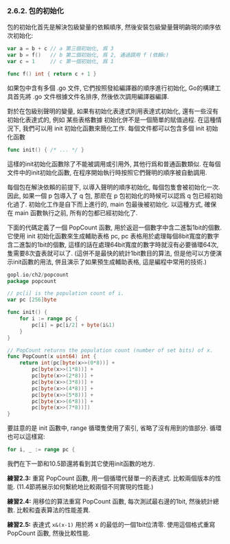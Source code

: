 ### 2.6.2. 包的初始化

包的初始化首先是解決包級變量的依賴順序, 然後安裝包級變量聲明齣現的順序依次初始化:

```Go
var a = b + c // a 第三個初始化, 爲 3
var b = f()   // b 第二個初始化, 爲 2, 通過調用 f (依賴c)
var c = 1     // c 第一個初始化, 爲 1

func f() int { return c + 1 }
```

如果包中含有多個 .go 文件, 它們按照發給編譯器的順序進行初始化, Go的構建工具首先將 .go 文件根據文件名排序, 然後依次調用編譯器編譯.

對於在包級别聲明的變量, 如果有初始化表達式則用表達式初始化, 還有一些沒有初始化表達式的, 例如 某些表格數據 初始化併不是一個簡單的賦值過程. 在這種情況下, 我們可以用 init 初始化函數來簡化工作. 每個文件都可以包含多個 init 初始化函數

```Go
func init() { /* ... */ }
```

這樣的init初始化函數除了不能被調用或引用外, 其他行爲和普通函數類似. 在每個文件中的init初始化函數, 在程序開始執行時按照它們聲明的順序被自動調用.

每個包在解決依賴的前提下, 以導入聲明的順序初始化, 每個包隻會被初始化一次.  因此, 如果一個 p 包導入了 q 包, 那麽在 p 包初始化的時候可以認爲 q 包已經初始化過了. 初始化工作是自下而上進行的, main 包最後被初始化. 以這種方式, 確保 在 main 函數執行之前, 所有的包都已經初始化了.

下面的代碼定義了一個 PopCount 函數, 用於返迴一個數字中含二進製1bit的個數. 它使用 init 初始化函數來生成輔助表格 pc, pc 表格用於處理每個8bit寬度的數字含二進製的1bit的個數, 這樣的話在處理64bit寬度的數字時就沒有必要循環64次, 隻需要8次査表就可以了. (這併不是最快的統計1bit數目的算法, 但是他可以方便演示init函數的用法, 併且演示了如果預生成輔助表格, 這是編程中常用的技術.)

```Go
gopl.io/ch2/popcount
package popcount

// pc[i] is the population count of i.
var pc [256]byte

func init() {
	for i := range pc {
		pc[i] = pc[i/2] + byte(i&1)
	}
}

// PopCount returns the population count (number of set bits) of x.
func PopCount(x uint64) int {
	return int(pc[byte(x>>(0*8))] +
		pc[byte(x>>(1*8))] +
		pc[byte(x>>(2*8))] +
		pc[byte(x>>(3*8))] +
		pc[byte(x>>(4*8))] +
		pc[byte(x>>(5*8))] +
		pc[byte(x>>(6*8))] +
		pc[byte(x>>(7*8))])
}
```

要註意的是 init 函數中, range 循環隻使用了索引, 省略了沒有用到的值部分.
循環也可以這樣寫:

```Go
for i, _ := range pc {
```

我們在下一節和10.5節還將看到其它使用init函數的地方.

**練習2.3:** 重寫 PopCount 函數, 用一個循環代替單一的表達式. 比較兩個版本的性能. (11.4節將展示如何繫統地比較兩個不同實現的性能.)

**練習2.4:** 用移位的算法重寫 PopCount 函數, 每次測試最右邊的1bit, 然後統計總數. 比較和査表算法的性能差異.

**練習2.5:** 表達式 `x&(x-1)` 用於將 x 的最低的一個1bit位清零. 使用這個格式重寫 PopCount 函數, 然後比較性能.

